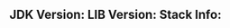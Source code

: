 JDK Version:  <!-- 1.8.51 -->
LIB Version: <!-- -->
Stack Info:  <!--  -->
---
<!-- question content -->
